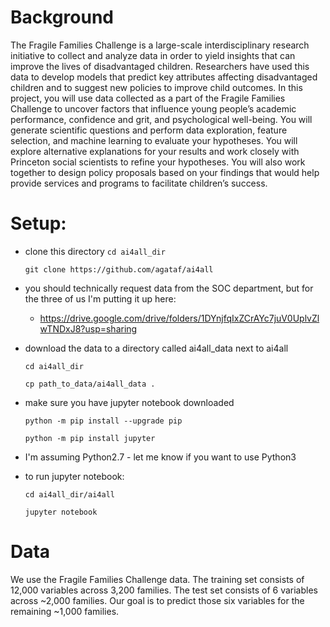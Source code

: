 # Background
The Fragile Families Challenge is a large-scale interdisciplinary research initiative to collect and analyze data in order to yield insights that can improve the lives of disadvantaged children.  Researchers have used this data to develop models that predict key attributes affecting disadvantaged children and to suggest new policies to improve child outcomes. In this project, you will use data collected as a part of the Fragile Families Challenge to uncover factors that influence young people’s academic performance, confidence and grit, and psychological well-being. You will generate scientific questions and perform data exploration, feature selection, and machine learning to evaluate your hypotheses. You will explore alternative explanations for your results and work closely with Princeton social scientists to refine your hypotheses. You will also work together to design policy proposals based on your findings that would help provide services and programs to facilitate children’s success.

# Setup:
- clone this directory 
  `cd ai4all_dir`

  `git clone https://github.com/agataf/ai4all`
- you should technically request data from the SOC department, but for the three of us I'm putting it up here: 
  * https://drive.google.com/drive/folders/1DYnjfqIxZCrAYc7juV0UplvZlwTNDxJ8?usp=sharing
- download the data to a directory called ai4all_data next to ai4all

  `cd ai4all_dir`

  `cp path_to_data/ai4all_data .`

- make sure you have jupyter notebook downloaded

  `python -m pip install --upgrade pip`

  `python -m pip install jupyter`

- I'm assuming Python2.7 - let me know if you want to use Python3
- to run jupyter notebook:

  `cd ai4all_dir/ai4all`

  `jupyter notebook`

# Data
We use the Fragile Families Challenge data. The training set consists of 12,000 variables across 3,200 families. The test set consists of 6 variables across ~2,000 families. Our goal is to predict those six variables for the remaining ~1,000 families.
